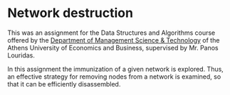 # Network destruction

This was an assignment for the Data Structures and Algorithms course offered by the [Department of Management Science & Technology](https://www.dept.aueb.gr/el/dmst) of the Athens University of Economics and Business, supervised by Mr. Panos Louridas.

In this assignment the immunization of a given network is explored. Thus, an effective strategy for removing nodes from a network is examined, so that it can be efficiently disassembled.